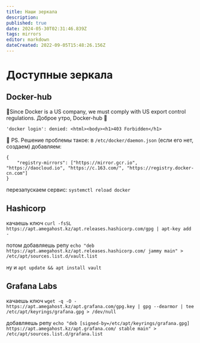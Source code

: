 ```yaml
---
title: Наши зеркала
description: 
published: true
date: 2024-05-30T02:31:46.839Z
tags: mirrors
editor: markdown
dateCreated: 2022-09-05T15:48:26.156Z
---
```


# Доступные зеркала

## Docker-hub

🤦Since Docker is a US company, we must comply with US export control regulations.
Доброе утро, Docker-hub 🙂

```
'docker login': denied: <html><body><h1>403 Forbidden</h1>
```

🚀 PS. Решение проблемы такое: в `/etc/docker/daemon.json` (если его нет, создаем) добавляем:

```
{
    "registry-mirrors": ["https://mirror.gcr.io", "https://daocloud.io", "https://c.163.com/", "https://registry.docker-cn.com"]
}
```

перезапускаем сервис: `systemctl reload docker`

## Hashicorp

качаешь ключ
`curl -fsSL https://apt.amegahost.kz/apt.releases.hashicorp.com/gpg | apt-key add -`

потом добавляешь репу
`echo "deb https://apt.amegahost.kz/apt.releases.hashicorp.com/ jammy main" > /etc/apt/sources.list.d/vault.list`

ну и `apt update && apt install vault`

## Grafana Labs

качаешь ключ
`wget -q -O - https://apt.amegahost.kz/apt.grafana.com/gpg.key | gpg --dearmor | tee /etc/apt/keyrings/grafana.gpg > /dev/null`

добавляешь репу
`echo "deb [signed-by=/etc/apt/keyrings/grafana.gpg] https://apt.amegahost.kz/apt.grafana.com/ stable main" > /etc/apt/sources.list.d/grafana.list`